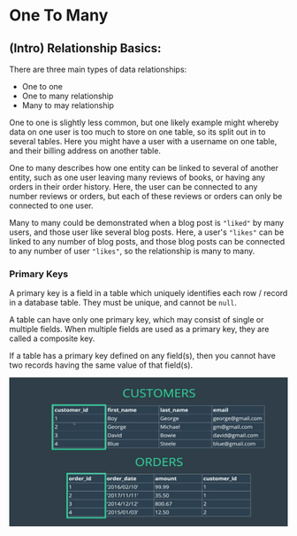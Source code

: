 # One To Many

## (Intro) Relationship Basics:

There are three main types of data relationships:
- One to one
- One to many relationship
- Many to may relationship

One to one is slightly less common, but one likely example might whereby data on one user is too much to store on one table, so its split out in to several tables. Here you might have a user with a username on one table, and their billing address on another table.

One to many describes how one entity can be linked to several of another entity, such as one user leaving many reviews of books, or having any orders in their order history. Here, the user can be connected to any number reviews or orders, but each of these reviews or orders can only be connected to one user.

Many to many could be demonstrated when a blog post is `"liked"` by many users, and those user like several blog posts. Here, a user's `"likes"` can be linked to any number of blog posts, and those blog posts can be connected to any number of user `"likes"`, so the relationship is many to many.

### Primary Keys
A primary key is a field in a table which uniquely identifies each row / record in a database table. They must be unique, and cannot be `null`.

A table can have only one primary key, which may consist of single or multiple fields. When multiple fields are used as a primary key, they are called a composite key.

If a table has a primary key defined on any field(s), then you cannot have two records having the same value of that field(s).

![Primary Keys](./assets/primarykeys.png)
